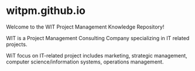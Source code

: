 # witpm.github.io
Welcome to the WIT Project Management Knowledge Repository!

WIT is a Project Management Consulting Company specializing in IT related projects. 

WiT focus on IT-related project includes marketing, strategic management, computer science/information systems, operations management.



